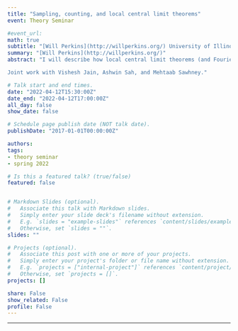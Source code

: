```yaml
---
title: "Sampling, counting, and local central limit theorems"
event: Theory Seminar

#event_url:
math: true
subtitle: "[Will Perkins](http://willperkins.org/) University of Illinois at Chicago"
summary: "[Will Perkins](http://willperkins.org/)"
abstract: "I will describe how local central limit theorems (and Fourier-analytic proofs of local central limit theorems) can be used to design fast sampling algorithms and deterministic approximate counting algorithms for the number of independent sets and matchings of a given size in bounded degree graphs.  

Joint work with Vishesh Jain, Ashwin Sah, and Mehtaab Sawhney."

# Talk start and end times.
date: "2022-04-12T15:30:00Z"
date_end: "2022-04-12T17:00:00Z"
all_day: false
show_date: false

# Schedule page publish date (NOT talk date).
publishDate: "2017-01-01T00:00:00Z"

authors:
tags:
- theory seminar
- spring 2022

# Is this a featured talk? (true/false)
featured: false


# Markdown Slides (optional).
#   Associate this talk with Markdown slides.
#   Simply enter your slide deck's filename without extension.
#   E.g. `slides = "example-slides"` references `content/slides/example-slides.md`.
#   Otherwise, set `slides = ""`.
slides: ""

# Projects (optional).
#   Associate this post with one or more of your projects.
#   Simply enter your project's folder or file name without extension.
#   E.g. `projects = ["internal-project"]` references `content/project/deep-learning/index.md`.
#   Otherwise, set `projects = []`.
projects: []

share: False
show_related: False
profile: False
---
```


---
